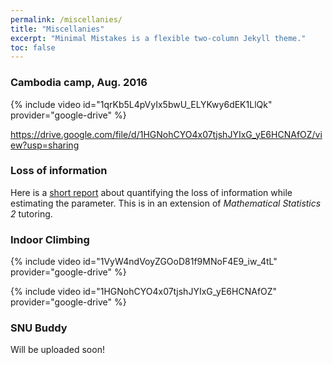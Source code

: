 ```yaml
---
permalink: /miscellanies/
title: "Miscellanies"
excerpt: "Minimal Mistakes is a flexible two-column Jekyll theme."
toc: false
---
```


### Cambodia camp, Aug. 2016

{% include video id="1qrKb5L4pVyIx5bwU_ELYKwy6dEK1LlQk" provider="google-drive" %}

https://drive.google.com/file/d/1HGNohCYO4x07tjshJYIxG_yE6HCNAfOZ/view?usp=sharing
### Loss of information

Here is a [short report](https://jaehoankim.github.io/assets/Loss_of_information/Loss_of_information.pdf) about quantifying the loss of information while estimating the parameter. This is in an extension of *Mathematical Statistics 2* tutoring.
### Indoor Climbing

{% include video id="1VyW4ndVoyZGOoD81f9MNoF4E9_iw_4tL" provider="google-drive" %}

{% include video id="1HGNohCYO4x07tjshJYIxG_yE6HCNAfOZ" provider="google-drive" %}

### SNU Buddy

Will be uploaded soon!